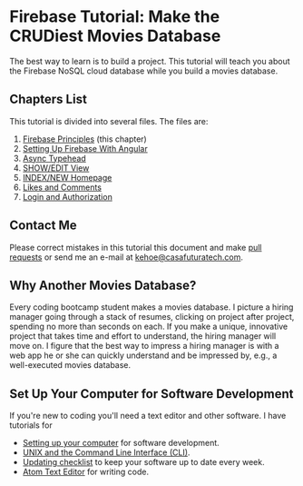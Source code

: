 # Firebase Tutorial: Make the CRUDiest Movies Database

The best way to learn is to build a project. This tutorial will teach you about the Firebase NoSQL cloud database while you build a movies database.

## Chapters List

This tutorial is divided into several files. The files are:

1. [Firebase Principles](https://github.com/tdkehoe/Firebase-Tutorial/blob/master/Firebase_Principles.md) (this chapter)
2. [Setting Up Firebase With Angular](https://github.com/tdkehoe/Firebase-Tutorial/blob/master/Firebase_CRUD.md)
3. [Async Typehead](https://github.com/tdkehoe/Firebase-Tutorial/blob/master/Async_Typeahead.md)
4. [SHOW/EDIT View](https://github.com/tdkehoe/Firebase-Tutorial/blob/master/Show_Page.md)
5. [INDEX/NEW Homepage](https://github.com/tdkehoe/Firebase-Tutorial/blob/master/Home_Page.md)
6. [Likes and Comments](https://github.com/tdkehoe/Firebase-Tutorial/blob/master/Likes_Comments.md)
7. [Login and Authorization](https://github.com/tdkehoe/Firebase-Tutorial/blob/master/Firebase_Authorization.md)

## Contact Me

Please correct mistakes in this tutorial this document and make [pull requests](https://github.com/tdkehoe/Firebase-Tutorial) or send me an e-mail at kehoe@casafuturatech.com.

## Why Another Movies Database?

Every coding bootcamp student makes a movies database. I picture a hiring manager going through a stack of resumes, clicking on project after project, spending no more than seconds on each. If you make a unique, innovative project that takes time and effort to understand, the hiring manager will move on. I figure that the best way to impress a hiring manager is with a web app he or she can quickly understand and be impressed by, e.g., a well-executed movies database.

## Set Up Your Computer for Software Development

If you're new to coding you'll need a text editor and other software. I have tutorials for

* [Setting up your computer](https://github.com/tdkehoe/Learn-To-Code-By-Breaking-Stuff/blob/master/Set_Up_Your_Computer.md) for software development.
* [UNIX and the Command Line Interface (CLI)](https://github.com/tdkehoe/Learn-To-Code-By-Breaking-Stuff/blob/master/UNIX_and_the_Command_Line.md).
* [Updating checklist](https://github.com/tdkehoe/Learn-To-Code-By-Breaking-Stuff/blob/master/Update_Checklist.md) to keep your software up to date every week.
* [Atom Text Editor](https://github.com/tdkehoe/Learn-To-Code-By-Breaking-Stuff/blob/master/Atom_Editor.md) for writing code.
